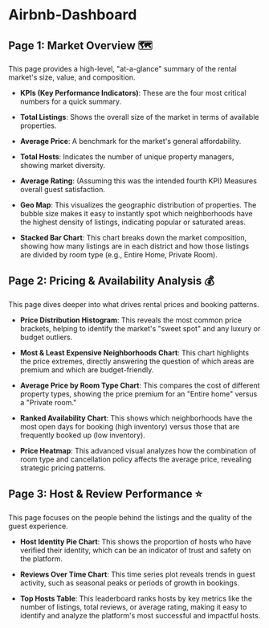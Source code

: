 # Airbnb-Dashboard

## Page 1: Market Overview 🗺️
This page provides a high-level, "at-a-glance" summary of the rental market's size, value, and composition.

* **KPIs (Key Performance Indicators)**: These are the four most critical numbers for a quick summary.

* **Total Listings**: Shows the overall size of the market in terms of available properties.

* **Average Price**: A benchmark for the market's general affordability.

* **Total Hosts**: Indicates the number of unique property managers, showing market diversity.

* **Average Rating**: (Assuming this was the intended fourth KPI) Measures overall guest satisfaction.

* **Geo Map**: This visualizes the geographic distribution of properties. The bubble size makes it easy to instantly spot which neighborhoods have the highest density of listings, indicating popular or saturated areas.

* **Stacked Bar Chart**: This chart breaks down the market composition, showing how many listings are in each district and how those listings are divided by room type (e.g., Entire Home, Private Room).

## Page 2: Pricing & Availability Analysis 💰
This page dives deeper into what drives rental prices and booking patterns.

* **Price Distribution Histogram**: This reveals the most common price brackets, helping to identify the market's "sweet spot" and any luxury or budget outliers.

* **Most & Least Expensive Neighborhoods Chart**: This chart highlights the price extremes, directly answering the question of which areas are premium and which are budget-friendly.

* **Average Price by Room Type Chart**: This compares the cost of different property types, showing the price premium for an "Entire home" versus a "Private room."

* **Ranked Availability Chart**: This shows which neighborhoods have the most open days for booking (high inventory) versus those that are frequently booked up (low inventory).

* **Price Heatmap**: This advanced visual analyzes how the combination of room type and cancellation policy affects the average price, revealing strategic pricing patterns.

## Page 3: Host & Review Performance ⭐
This page focuses on the people behind the listings and the quality of the guest experience.

* **Host Identity Pie Chart**: This shows the proportion of hosts who have verified their identity, which can be an indicator of trust and safety on the platform.

* **Reviews Over Time Chart**: This time series plot reveals trends in guest activity, such as seasonal peaks or periods of growth in bookings.

* **Top Hosts Table**: This leaderboard ranks hosts by key metrics like the number of listings, total reviews, or average rating, making it easy to identify and analyze the platform's most successful and impactful hosts.
